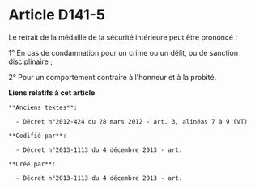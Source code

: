 # Article D141-5

Le retrait de la médaille de la sécurité intérieure peut être prononcé :

1° En cas de condamnation pour un crime ou un délit, ou de sanction disciplinaire ;

2° Pour un comportement contraire à l'honneur et à la probité.

**Liens relatifs à cet article**

	**Anciens textes**:

	  - Décret n°2012-424 du 28 mars 2012 - art. 3, alinéas 7 à 9 (VT)

	**Codifié par**:

	  - Décret n°2013-1113 du 4 décembre 2013 - art.

	**Créé par**:

	  - Décret n°2013-1113 du 4 décembre 2013 - art.
